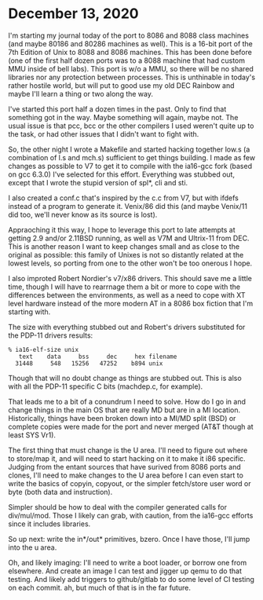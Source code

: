 # December 13, 2020

I'm starting my journal today of the port to 8086 and 8088 class
machines (and maybe 80186 and 80286 machines as well). This is a
16-bit port of the 7th Edition of Unix to 8088 and 8086 machines. This
has been done before (one of the first half dozen ports was to a 8088
machine that had custom MMU inside of bell labs). This port is w/o a
MMU, so there will be no shared libraries nor any protection between
processes. This is unthinable in today's rather hostile world, but
will put to good use my old DEC Rainbow and maybe I'll learn a thing
or two along the way.

I've started this port half a dozen times in the past. Only to find
that something got in the way. Maybe something will again, maybe not.
The usual issue is that pcc, bcc or the other compilers I used weren't
quite up to the task, or had other issues that I didn't want to fight
with.

So, the other night I wrote a Makefile and started hacking together
low.s (a combination of l.s and mch.s) sufficient to get things
building. I made as few changes as possible to V7 to get it to compile
with the ia16-gcc fork (based on gcc 6.3.0) I've selected for this
effort. Everything was stubbed out, except that I wrote the stupid
version of spl*, cli and sti.

I also created a conf.c that's inspired by the c.c from V7, but with
ifdefs instead of a program to generate it. Venix/86 did this (and
maybe Venix/11 did too, we'll never know as its source is lost).

Appraoching it this way, I hope to leverage this port to late attempts
at getting 2.9 and/or 2.11BSD running, as well as V7M and Ultrix-11
from DEC. This is another reason I want to keep changes small and as
close to the original as possible: this family of Unixes is not so
distantly related at the lowest levels, so porting from one to the
other won't be too onerous I hope.

I also improted Robert Nordier's v7/x86 drivers. This should save me a
little time, though I will have to rearrnage them a bit or more to
cope with the differences between the environments, as well as a need
to cope with XT level hardware instead of the more modern AT in a 8086
box fiction that I'm starting with.

The size with everything stubbed out and Robert's drivers substituted
for the PDP-11 drivers results:
```
% ia16-elf-size unix
   text	   data	    bss	    dec	    hex	filename
  31448	    548	  15256	  47252	   b894	unix
```
Though that will no doubt change as things are stubbed out. This is also
with all the PDP-11 specific C bits (machdep.c, for example).

That leads me to a bit of a conundrum I need to solve. How do I go in
and change things in the main OS that are really MD but are in a MI
location. Historically, things have been broken down into a MI/MD
split (BSD) or complete copies were made for the port and never merged
(AT&T though at least SYS Vr1).

The first thing that must change is the U area. I'll need to figure
out where to store/map it, and will need to start hacking on it to
make it i86 specific. Judging from the entant sources that have
surived from 8086 ports and clones, I'll need to make changes to the U
area before I can even start to write the basics of copyin, copyout, or
the simpler fetch/store user word or byte (both data and instruction).

Simpler should be how to deal with the compiler generated calls for
div/mul/mod. Those I likely can grab, with caution, from the ia16-gcc
efforts since it includes libraries.

So up next: write the in*/out* primitives, bzero. Once I have those,
I'll jump into the u area.

Oh, and likely imaging: I'll need to write a boot loader, or borrow
one from elsewhere. And create an image I can test and jigger up qemu
to do that testing. And likely add triggers to github/gitlab to do
some level of CI testing on each commit. ah, but much of that is in
the far future.





